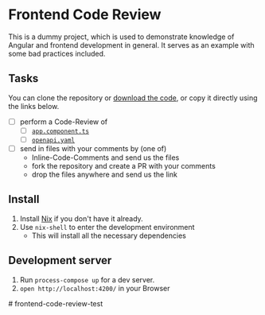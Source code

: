 # Frontend Code Review

This is a dummy project, which is used to demonstrate knowledge of Angular and frontend development in general.
It serves as an example with some bad practices included.

## Tasks

You can clone the repository or [download the code](https://codeload.github.com/cutlery42/frontend-code-review/zip/refs/heads/main?token=AUQ6XADLYLMZM4VGGFYAWLDF2NMG2),
or copy it directly using the links below.

- [ ] perform a Code-Review of
  - [ ] [`app.component.ts`](https://github.com/cutlery42/frontend-code-review/blob/main/src/app/app.component.ts)
  - [ ] [`openapi.yaml`](https://github.com/cutlery42/frontend-code-review/blob/main/openapi.yaml)
- [ ] send in files with your comments by (one of)
  - Inline-Code-Comments and send us the files
  - fork the repository and create a PR with your comments
  - drop the files anywhere and send us the link

## Install

1. Install [Nix](https://nixos.org/download) if you don't have it already.
2. Use `nix-shell` to enter the development environment
   - This will install all the necessary dependencies

## Development server

1. Run `process-compose up` for a dev server.
2. `open http://localhost:4200/` in your Browser

#   f r o n t e n d - c o d e - r e v i e w - t e s t  
 